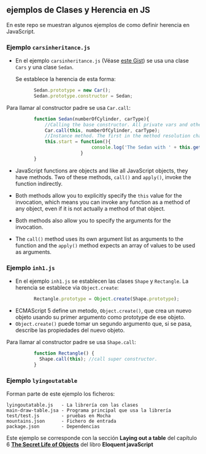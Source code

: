 ## ejemplos de Clases y Herencia en JS

En este repo se muestran algunos ejemplos de como definir herencia en JavaScript.

### Ejemplo `carsinheritance.js`

* En el ejemplo `carsinheritance.js` (Véase [este Gist](https://gist.github.com/karanth/8358038)) se usa una clase `Cars` y una clase `Sedan`.

  Se establece la herencia de esta forma:

```javascript
          Sedan.prototype = new Car();
          Sedan.prototype.constructor = Sedan;
```

  Para llamar al constructor padre se usa `Car.call`:

```javascript
          function Sedan(numberOfCylinder, carType){
              //Calling the base constructor. All private vars and other properties are initialized. 
              Car.call(this, numberOfCylinder, carType);
              //Instance method. The first in the method resolution chain.
              this.start = function(){
                               console.log('The Sedan with ' + this.getCC() + ' engine and color ' + this.color + ' is starting...');
                           }
          }
```

* JavaScript functions are objects and like all JavaScript objects, they have methods. 
Two of these methods, `call()` and `apply()`, invoke the function indirectly. 

* Both methods allow you to explicitly specify the `this` value for the invocation, 
which means you can invoke any function as a method of any object, 
even if it is not actually a method of that object. 

* Both methods also allow you to specify the arguments for the invocation. 

* The `call()` method uses its own argument list as arguments to the function and the `apply()` 
method expects an array of values to be used as arguments. 

### Ejemplo `inh1.js`

* En el ejemplo `inh1.js` se establecen las clases `Shape` y `Rectangle`.
  La herencia se establece via `Object.create`:

```javascript
          Rectangle.prototype = Object.create(Shape.prototype);
```

* ECMAScript 5 define un metodo, `Object.create()`, que crea un nuevo objeto
usando su primer argumento como prototype de ese objeto. 
* `Object.create()` puede tomar un segundo argumento que, si se pasa,
describe las propiedades del nuevo objeto. 


Para llamar al constructor padre se usa `Shape.call`:

```javascript
          function Rectangle() {
            Shape.call(this); //call super constructor.
          }
```

### Ejemplo `lyingoutatable`

Forman parte de este ejemplo los ficheros:

```
lyingoutatable.js   - La librería con las clases
main-draw-table.jsa - Programa principal que usa la librería
test/test.js        - pruebas en Mocha
mountains.json      - Fichero de entrada
package.json        - Dependencias
```

Este ejemplo se corresponde con la sección **Laying out a table**
del capítulo 6 **[The Secret Life of Objects](http://eloquentjavascript.net/06_object.html)** del libro **Eloquent javaScript**
